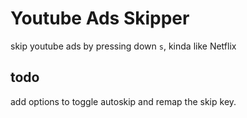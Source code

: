 # Youtube Ads Skipper

skip youtube ads by pressing down `s`, kinda like Netflix

## todo

add options to toggle autoskip and remap the skip key.


